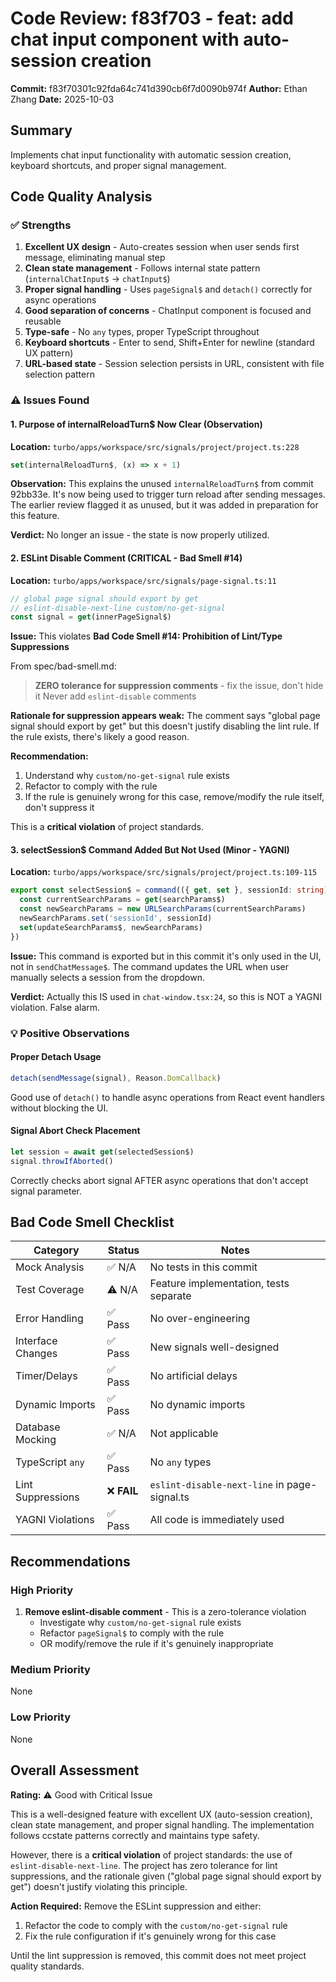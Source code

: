 # Code Review: f83f703 - feat: add chat input component with auto-session creation

**Commit:** f83f70301c92fda64c741d390cb6f7d0090b974f
**Author:** Ethan Zhang
**Date:** 2025-10-03

## Summary
Implements chat input functionality with automatic session creation, keyboard shortcuts, and proper signal management.

## Code Quality Analysis

### ✅ Strengths
1. **Excellent UX design** - Auto-creates session when user sends first message, eliminating manual step
2. **Clean state management** - Follows internal state pattern (`internalChatInput$` → `chatInput$`)
3. **Proper signal handling** - Uses `pageSignal$` and `detach()` correctly for async operations
4. **Good separation of concerns** - ChatInput component is focused and reusable
5. **Type-safe** - No `any` types, proper TypeScript throughout
6. **Keyboard shortcuts** - Enter to send, Shift+Enter for newline (standard UX pattern)
7. **URL-based state** - Session selection persists in URL, consistent with file selection pattern

### ⚠️ Issues Found

#### 1. **Purpose of internalReloadTurn$ Now Clear** (Observation)
**Location:** `turbo/apps/workspace/src/signals/project/project.ts:228`

```typescript
set(internalReloadTurn$, (x) => x + 1)
```

**Observation:** This explains the unused `internalReloadTurn$` from commit 92bb33e. It's now being used to trigger turn reload after sending messages. The earlier review flagged it as unused, but it was added in preparation for this feature.

**Verdict:** No longer an issue - the state is now properly utilized.

#### 2. **ESLint Disable Comment** (CRITICAL - Bad Smell #14)
**Location:** `turbo/apps/workspace/src/signals/page-signal.ts:11`

```typescript
// global page signal should export by get
// eslint-disable-next-line custom/no-get-signal
const signal = get(innerPageSignal$)
```

**Issue:** This violates **Bad Code Smell #14: Prohibition of Lint/Type Suppressions**

From spec/bad-smell.md:
> **ZERO tolerance for suppression comments** - fix the issue, don't hide it
> Never add `eslint-disable` comments

**Rationale for suppression appears weak:** The comment says "global page signal should export by get" but this doesn't justify disabling the lint rule. If the rule exists, there's likely a good reason.

**Recommendation:**
1. Understand why `custom/no-get-signal` rule exists
2. Refactor to comply with the rule
3. If the rule is genuinely wrong for this case, remove/modify the rule itself, don't suppress it

This is a **critical violation** of project standards.

#### 3. **selectSession$ Command Added But Not Used** (Minor - YAGNI)
**Location:** `turbo/apps/workspace/src/signals/project/project.ts:109-115`

```typescript
export const selectSession$ = command(({ get, set }, sessionId: string) => {
  const currentSearchParams = get(searchParams$)
  const newSearchParams = new URLSearchParams(currentSearchParams)
  newSearchParams.set('sessionId', sessionId)
  set(updateSearchParams$, newSearchParams)
})
```

**Issue:** This command is exported but in this commit it's only used in the UI, not in `sendChatMessage$`. The command updates the URL when user manually selects a session from the dropdown.

**Verdict:** Actually this IS used in `chat-window.tsx:24`, so this is NOT a YAGNI violation. False alarm.

### 💡 Positive Observations

#### Proper Detach Usage
```typescript
detach(sendMessage(signal), Reason.DomCallback)
```

Good use of `detach()` to handle async operations from React event handlers without blocking the UI.

#### Signal Abort Check Placement
```typescript
let session = await get(selectedSession$)
signal.throwIfAborted()
```

Correctly checks abort signal AFTER async operations that don't accept signal parameter.

## Bad Code Smell Checklist

| Category | Status | Notes |
|----------|--------|-------|
| Mock Analysis | ✅ N/A | No tests in this commit |
| Test Coverage | ⚠️ N/A | Feature implementation, tests separate |
| Error Handling | ✅ Pass | No over-engineering |
| Interface Changes | ✅ Pass | New signals well-designed |
| Timer/Delays | ✅ Pass | No artificial delays |
| Dynamic Imports | ✅ Pass | No dynamic imports |
| Database Mocking | ✅ N/A | Not applicable |
| TypeScript `any` | ✅ Pass | No `any` types |
| Lint Suppressions | ❌ **FAIL** | `eslint-disable-next-line` in page-signal.ts |
| YAGNI Violations | ✅ Pass | All code is immediately used |

## Recommendations

### High Priority
1. **Remove eslint-disable comment** - This is a zero-tolerance violation
   - Investigate why `custom/no-get-signal` rule exists
   - Refactor `pageSignal$` to comply with the rule
   - OR modify/remove the rule if it's genuinely inappropriate

### Medium Priority
None

### Low Priority
None

## Overall Assessment

**Rating:** ⚠️ Good with Critical Issue

This is a well-designed feature with excellent UX (auto-session creation), clean state management, and proper signal handling. The implementation follows ccstate patterns correctly and maintains type safety.

However, there is a **critical violation** of project standards: the use of `eslint-disable-next-line`. The project has zero tolerance for lint suppressions, and the rationale given ("global page signal should export by get") doesn't justify violating this principle.

**Action Required:** Remove the ESLint suppression and either:
1. Refactor the code to comply with the `custom/no-get-signal` rule
2. Fix the rule configuration if it's genuinely wrong for this case

Until the lint suppression is removed, this commit does not meet project quality standards.

